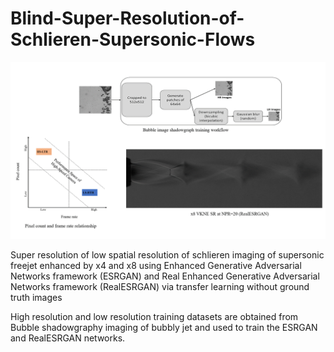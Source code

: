 # Blind-Super-Resolution-of-Schlieren-Supersonic-Flows

<p align="center">
<img src="Figures/abstract_graphics.gif" width="800">
</p>

Super resolution of low spatial resolution of schlieren imaging of supersonic freejet enhanced by x4 and x8 using Enhanced Generative Adversarial Networks framework (ESRGAN) and Real Enhanced Generative Adversarial Networks framework (RealESRGAN) via transfer learning without ground truth images

High resolution and low resolution training datasets are obtained from Bubble shadowgraphy imaging of bubbly jet and used to train the ESRGAN and RealESRGAN networks.
